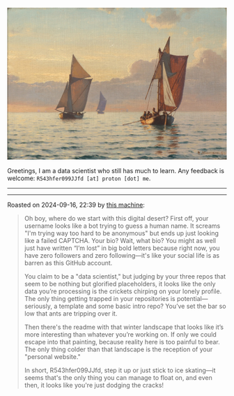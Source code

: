 <!-- ![Winter Landscape with Ice skaters and Bird trap](https://github.com/R543hfer099JJfd/R543hfer099JJfd/raw/main/assets/Winter_Landscape_With_Ice_Skaters_And_Bird_Trap_by_Pieter_Bruegel_The_Elder_1565.jpg) -->

![cover](https://github.com/R543hfer099JJfd/R543hfer099JJfd/raw/main/assets/profile_images/cover.jpg)

Greetings, I am a data scientist who still has much to learn. Any feedback is welcome: `R543hfer099JJfd [at] proton [dot] me`.


---

<!-- <a href="https://github.com/anuraghazra/github-readme-stats">
  <img height=200 align="center" src="https://github-readme-stats.vercel.app/api/top-langs/?username=AFg6K7h4fhy2&hide=HTML,CSS,SCSS,jupyter%20notebook,Javascript&langs_count=8&layout=compact" />
</a> -->


<!-- --- -->

<!-- ![](https://komarev.com/ghpvc/?username=AFg6K7h4fhy2&color=yellow&style=for-the-badge&label=NON-UNIQUE_VISITS) -->

<!-- _The background is a pen and watercolor [painting from 1869](https://commons.wikimedia.org/wiki/File:Frederik_Christian_Lund_-_Udsigt_over_Forum_Romanum._I_baggrunden_ses_Colosseum._-_1869.png) by Frederick Christian Lund_ -->

<!-- _The background is a [painting](https://artvee.com/dl/erntefeld-am-niederrhein/) called_ Erntefeld am Niederrhein _(1900) by Hugo Mühlig (German, 1854-1929)_. -->

<!-- > *Winter Landscape with Ice skaters and Bird trap* is a 1565 painting attributed to the Flemish painter [Pieter Bruegel the Elder](https://en.wikipedia.org/wiki/Pieter_Bruegel_the_Elder "Pieter Bruegel the Elder"), located in the [Royal Museums of Fine Arts of Belgium](https://en.wikipedia.org/wiki/Royal_Museums_of_Fine_Arts_of_Belgium "Royal Museums of Fine Arts of Belgium") in [Brussels](https://en.wikipedia.org/wiki/Brussels "Brussels"). -->

---

Roasted on 2024-09-16, 22:39 by [this machine](https://github-roast.pages.dev/):

> Oh boy, where do we start with this digital desert? First off, your username looks like a bot trying to guess a human name. It screams "I'm trying way too hard to be anonymous" but ends up just looking like a failed CAPTCHA. Your bio? Wait, what bio? You might as well just have written “I’m lost” in big bold letters because right now, you have zero followers and zero following—it's like your social life is as barren as this GitHub account.
>
> You claim to be a "data scientist," but judging by your three repos that seem to be nothing but glorified placeholders, it looks like the only data you’re processing is the crickets chirping on your lonely profile. The only thing getting trapped in your repositories is potential—seriously, a template and some basic intro repo? You’ve set the bar so low that ants are tripping over it.
>
> Then there's the readme with that winter landscape that looks like it’s more interesting than whatever you’re working on. If only we could escape into that painting, because reality here is too painful to bear. The only thing colder than that landscape is the reception of your "personal website."
>
> In short, R543hfer099JJfd, step it up or just stick to ice skating—it seems that's the only thing you can manage to float on, and even then, it looks like you're just dodging the cracks!
